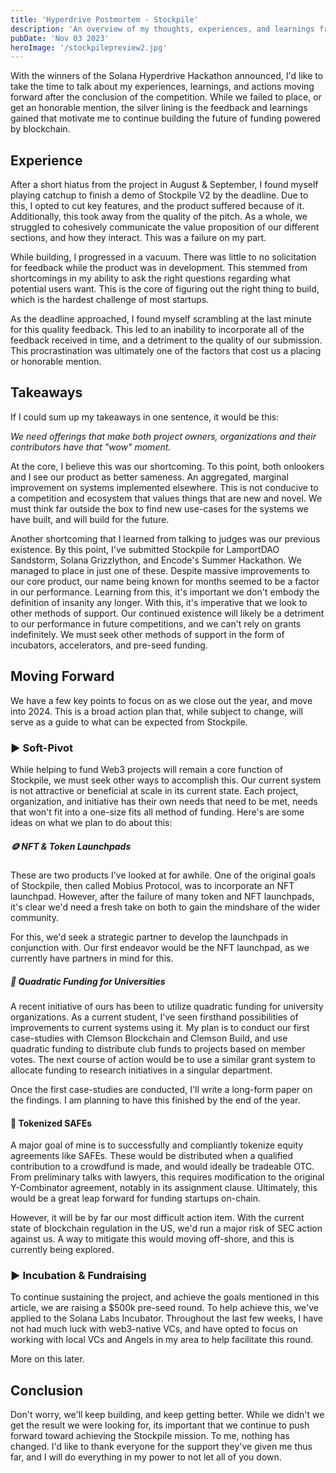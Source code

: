 ```yaml
---
title: 'Hyperdrive Postmortem - Stockpile'
description: 'An overview of my thoughts, experiences, and learnings from building in Solana Hyperdrive'
pubDate: 'Nov 03 2023'
heroImage: '/stockpilepreview2.jpg'
---
```


With the winners of the Solana Hyperdrive Hackathon announced, I'd like to take the time to talk about my experiences, learnings, and actions moving forward after the conclusion of the competition. While we failed to place, or get an honorable mention, the silver lining is the feedback and learnings gained that motivate me to continue building the future of funding powered by blockchain.
## Experience
After a short hiatus from the project in August & September, I found myself playing catchup to finish a demo of Stockpile V2 by the deadline. Due to this, I opted to cut key features, and the product suffered because of it. Additionally, this took away from the quality of the pitch. As a whole, we struggled to cohesively communicate the value proposition of our different sections, and how they interact. This was a failure on my part.

While building, I progressed in a vacuum. There was little to no solicitation for feedback while the product was in development. This stemmed from shortcomings in my ability to ask the right questions regarding what potential users want. This is the core of figuring out the right thing to build, which is the hardest challenge of most startups.

As the deadline approached, I found myself scrambling at the last minute for this quality feedback. This led to an inability to incorporate all of the feedback received in time, and a detriment to the quality of our submission. This procrastination was ultimately one of the factors that cost us a placing or honorable mention.

## Takeaways
If I could sum up my takeaways in one sentence, it would be this:

*We need offerings that make both project owners, organizations and their contributors have that "wow" moment.*

At the core, I believe this was our shortcoming. To this point, both onlookers and I see our product as better sameness. An aggregated, marginal improvement on systems implemented elsewhere. This is not conducive to a competition and ecosystem that values things that are new and novel. We must think far outside the box to find new use-cases for the systems we have built, and will build for the future.

Another shortcoming that I learned from talking to judges was our previous existence. By this point, I've submitted Stockpile for LamportDAO Sandstorm, Solana Grizzlython, and Encode's Summer Hackathon. We managed to place in just one of these. Despite massive improvements to our core product, our name being known for months seemed to be a factor in our performance. Learning from this, it's important we don't embody the definition of insanity any longer. With this, it's imperative that we look to other methods of support. Our continued existence will likely be a detriment to our performance in future competitions, and we can't rely on grants indefinitely. We must seek other methods of support in the form of incubators, accelerators, and pre-seed funding.
## Moving Forward
We have a few key points to focus on as we close out the year, and move into 2024. This is a broad action plan that, while subject to change, will serve as a guide to what can be expected from Stockpile.
### ► Soft-Pivot
While helping to fund Web3 projects will remain a core function of Stockpile, we must seek other ways to accomplish this. Our current system is not attractive or beneficial at scale in its current state. Each project, organization, and initiative has their own needs that need to be met, needs that won't fit into a one-size fits all method of funding. Here's are some ideas on what we plan to do about this:

##### 🪙 NFT & Token Launchpads
These are two products I've looked at for awhile. One of the original goals of Stockpile, then called Mobius Protocol, was to incorporate an NFT launchpad. However, after the failure of many token and NFT launchpads, it's clear we'd need a fresh take on both to gain the mindshare of the wider community. 

For this, we'd seek a strategic partner to develop the launchpads in conjunction with. Our first endeavor would be the NFT launchpad, as we currently have partners in mind for this.
##### 💸 Quadratic Funding for Universities
A recent initiative of ours has been to utilize quadratic funding for university organizations. As a current student, I've seen firsthand possibilities of improvements to current systems using it. My plan is to conduct our first case-studies with Clemson Blockchain and Clemson Build, and use quadratic funding to distribute club funds to projects based on member votes. The next course of action would be to use a similar grant system to allocate funding to research initiatives in a singular department.

Once the first case-studies are conducted, I'll write a long-form paper on the findings. I am planning to have this finished by the end of the year.
#### 📃 Tokenized SAFEs
A major goal of mine is to successfully and compliantly tokenize equity agreements like SAFEs. These would be distributed when a qualified contribution to a crowdfund is made, and would ideally be tradeable OTC. From preliminary talks with lawyers, this requires modification to the original Y-Combinator agreement, notably in its assignment clause. Ultimately, this would be a great leap forward for funding startups on-chain. 

However, it will be by far our most difficult action item. With the current state of blockchain regulation in the US, we'd run a major risk of SEC action against us. A way to mitigate this would moving off-shore, and this is currently being explored.

### ► Incubation & Fundraising
To continue sustaining the project, and achieve the goals mentioned in this article, we are raising a $500k pre-seed round. To help achieve this, we've applied to the Solana Labs Incubator. Throughout the last few weeks, I have not had much luck with web3-native VCs, and have opted to focus on working with local VCs and Angels in my area to help facilitate this round.

More on this later.
## Conclusion
Don't worry, we'll keep building, and keep getting better. While we didn't we get the result we were looking for, its important that we continue to push forward toward achieving the Stockpile mission. To me, nothing has changed. I'd like to thank everyone for the support they've given me thus far, and I will do everything in my power to not let all of you down.
